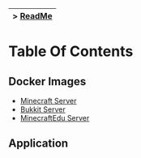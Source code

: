 | > [ReadMe](../README.md) |
|:---:|

# Table Of Contents

## Docker Images
* [Minecraft Server](./images/MinecraftServer.md)
* [Bukkit Server](./images/BukkitServer.md)
* [MinecraftEdu Server](./images/EduServer.md)

## Application
